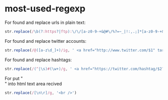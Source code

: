 # most-used-regexp

For found and replace urls in plain text:
```javascript
str.replace(/\b(?:https?|ftp):\/\/[a-z0-9-+&@#\/%?=~_|!:,.;]*[a-z0-9-+&@#\/%=~_|]/gim, '<a href="$&">$&</a>');
```
For found and replace twitter accounts: 
```javascript
str.replace(/@([a-z\d_]+)/ig, ' <a href="http://www.twitter.com/$1" target="blank">@$1</a>');
```
For found and replace hashtags:
```javascript
str.replace(/(^|\s)#(\w+)/g, ' <a href="https://twitter.com/hashtag/$2?src=hash" target="blank">#$2</a>');
```
For put "<br>" into html text area recived
```javascript
str.replace(/[\n\r]/g, '<br />')
``` 







